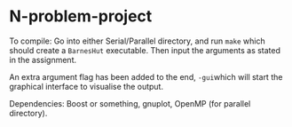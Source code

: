 # N-problem-project

To compile: Go into either Serial/Parallel directory, and run ```make``` which should create a ```BarnesHut``` executable. Then input the arguments as stated in the assignment.

An extra argument flag has been added to the end, ```-gui```which will start the graphical interface to visualise the output.

Dependencies: Boost or something, gnuplot, OpenMP (for parallel directory).
